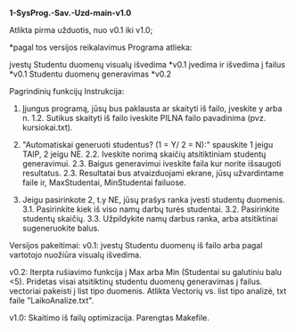 **1-SysProg.-Sav.-Uzd-main-v1.0**

Atlikta pirma užduotis, nuo v0.1 iki v1.0;

*pagal tos versijos reikalavimus
Programa atlieka:

įvestų Studentu duomenų visualų išvedima *v0.1
įvedima ir išvedima į failus *v0.1
Studentu duomenų generavimas *v0.2

Pagrindinių funkcijų Instrukcija:
1. Įjungus programą, jūsų bus paklausta ar skaityti iš failo, įveskite y arba n.
1.2. Sutikus skaityti iš failo iveskite PILNA failo pavadinima (pvz. kursiokai.txt).

2. "Automatiskai generuoti studentus? (1 = Y/ 2 = N):" spauskite 1 jeigu TAIP, 2 jeigu NE.
2.2. Iveskite norimą skaičių atsitiktiniam studentų generavimui.
2.3. Baigus generavimui iveskite faila kur norite išsaugoti resultatus.
2.3. Resultatai bus atvaizduojami ekrane, jūsų užvardintame faile ir, MaxStudentai, MinStudentai failuose.

3. Jeigu pasirinkote 2, t.y NE, jūsų prašys ranka įvesti studentų duomenis.
3.1. Pasirinkite kiek iš viso namų darbų turės studentai.
3.2. Pasirinkite studentų skaičių.
3.3. Užpildykite namų darbus ranka, arba atsitiktinai sugeneruokite balus.

Versijos pakeitimai:
v0.1:
įvestų Studentu duomenų iš failo arba pagal vartotojo nuožiūra visualų išvedima.

v0.2:
Iterpta rušiavimo funkcija į Max arba Min (Studentai su galutiniu balu <5).
Pridetas visai atsitiktinų studentu duomenų generavimas į failus.
vectoriai pakeisti į list tipo duomenis.
Atlikta Vectorių vs. list tipo analizė, txt faile "LaikoAnalize.txt".

v1.0: 
Skaitimo iš failų optimizacija.
Parengtas Makefile.




